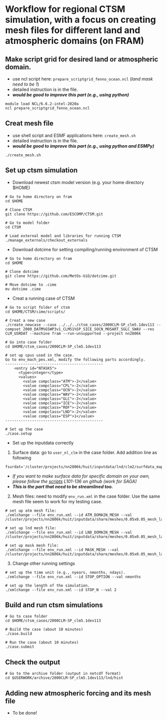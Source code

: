 # Workflow for regional CTSM simulation, with a focus on creating mesh files for different land and atmospheric domains (on FRAM)

## Make script grid for desired land or atmospheric domain.

  - use ncl script here: `prepare_scriptgrid_fenno_ocean.ncl` (*land mask need to be 1*)
  - detailed instruction is in the file.
  - ***would be good to improve this part (e.g., using python)***
```
module load NCL/6.6.2-intel-2020a
ncl prepare_scriptgrid_fenno_ocean.ncl
```

## Creat mesh file 
  - use shell script and ESMF applications here: `create_mesh.sh`
  - detailed instruction is in the file. 
  - ***would be good to improve this part (e.g., using python and ESMPy)***
```
./create_mesh.sh
```

## Set up ctsm simulation
- Download newest ctsm model version (e.g. your home directory $HOME) 
```
# Go to home directory on fram
cd $HOME   

# Clone CTSM
git clone https://github.com/ESCOMP/CTSM.git  

# Go to model folder
cd CTSM  

# Load external model and libraries for running CTSM
./manage_externals/checkout_externals  
```
- Download dotcime for setting compiling/running environment of CTSM
```
# Go to home directory on fram
cd $HOME  

# Clone dotcime
git clone https://github.com/MetOs-UiO/dotcime.git  

# Move dotcime to .cime
mv dotcime .cime
```
- Creat a running case of CTSM
```
# Go to script folder of ctsm
cd $HOME/CTSM/cime/scripts/

# Creat a new case  
./create_newcase --case ../../../ctsm_cases/2000CLM-SP_clm5.1dev113 --compset 2000_DATM%GSWP3v1_CLM51%SP_SICE_SOCN_MOSART_SGLC_SWAV --res CLM_USRDAT --machine fram --run-unsupported --project nn2806k

# Go into case folder
cd $HOME/ctsm_cases/2000CLM-SP_clm5.1dev113

# set up cpus used in the case.
Go to env_mach_pes.xml, modify the following parts accordingly.
--------------------------------------------
    <entry id="NTASKS">
      <type>integer</type>
      <values>
        <value compclass="ATM">-2</value>
        <value compclass="CPL">-2</value>
        <value compclass="OCN">-2</value>
        <value compclass="WAV">-2</value>
        <value compclass="GLC">-2</value>
        <value compclass="ICE">-2</value>
        <value compclass="ROF">-2</value>
        <value compclass="LND">-2</value>
        <value compclass="ESP">1</value>
--------------------------------------------

# Set up the case
./case.setup
```
- Set up the inputdata correctly
1.  Surface data: go to `user_nl_clm` in the case folder. Add addition line as following
```
fsurdat='/cluster/projects/nn2806k/huit/inputdata/lnd/clm2/surfdata_map/surfdata_fenno_5x5km_simyr2000_0.5x0.5lai.nc'
``` 
- *If you want to make surface data for specific domain on your own, please follow the [scripts](https://github.com/huitang-earth/NLP_prep/blob/main/workflow_setup_site_simulation.sh) L101-136 on github (work for SAGA)*
- ***This is the part that need to be streamlined too.*** 

2. Mesh files: need to modify `env_run.xml` in the case folder. Use the same mesh file seem to work for my testing case.
```
# set up atm mesh file:
./xmlchange --file env_run.xml --id ATM_DOMAIN_MESH --val /cluster/projects/nn2806k/huit/inputdata/share/meshes/0.05x0.05_mesh_landmask.nc

# set up lnd mesh file:
./xmlchange --file env_run.xml --id LND_DOMAIN_MESH --val /cluster/projects/nn2806k/huit/inputdata/share/meshes/0.05x0.05_mesh_landmask.nc

# set up mask mesh file:
./xmlchange --file env_run.xml --id MASK_MESH --val /cluster/projects/nn2806k/huit/inputdata/share/meshes/0.05x0.05_mesh_landmask.nc
```
3. Change other running settings
```
# set up the time unit (e.g., nyears, nmonths, ndays).
./xmlchange --file env_run.xml --id STOP_OPTION --val nmonths   

# set up the length of the simulation.
./xmlchange --file env_run.xml --id STOP_N --val 2
```
## Build and run ctsm simulations
```
# Go to case folder
cd $HOME/ctsm_cases/2000CLM-SP_clm5.1dev113

# Build the case (about 10 minutes)
./case.build

# Run the case (about 10 minutes)
./case.submit 
```
## Check the output
```
# Go to the archive folder (output in netcdf format)
cd $USERWORK/archive/2000CLM-SP_clm5.1dev113/lnd/hist
```

## Adding new atmospheric forcing and its mesh file
- To be done!
